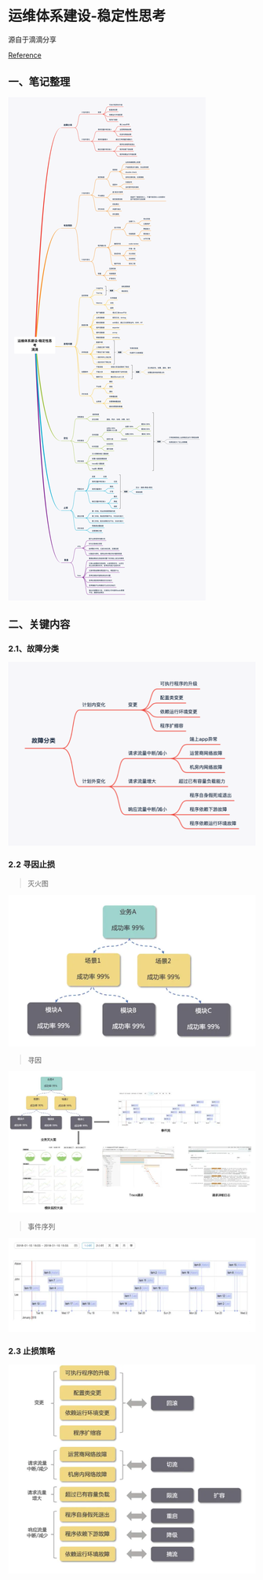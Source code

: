 # 运维体系建设-稳定性思考

源自于滴滴分享

[Reference](https://zhuanlan.zhihu.com/p/435412032)

## 一、笔记整理

![笔记整理](../images/sre/didi/sre.png)



## 二、关键内容

### 2.1、故障分类

![故障分类](../images/sre/didi/fault.png)



### 2.2 寻因止损 

> 灭火图

![灭火图](../images/sre/didi/outfire.png)

> 寻因

![寻因](../images/sre/didi/reason.png)

> 事件序列

![事件序列](../images/sre/didi/timeline-events.png)

### 2.3 止损策略

![止损](../images/sre/didi/stop-loss.png)